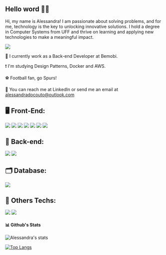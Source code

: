 
## Hello word ✌🏻  
 
Hi, my name is Alessandra! I am passionate about solving problems, and for me, technology is the key to unlocking innovative solutions. I hold a degree in Computer Systems from UFF and thrive on learning and applying new technologies to make a meaningful impact.

<a href="https://www.linkedin.com/in/alessandradocouto"><img src="https://img.shields.io/badge/LinkedIn-0077B5?style=for-the-badge&logo=linkedin&logoColor=white"></a>


💯 I currently work as a Back-end Developer at Bemobi.

❗ I'm studying Design Patterns, Docker and AWS.

⚽️ Football fan, go Spurs!

📱 You can reach me at LinkedIn or send me an email at alessandradocouto@outlook.com




## 🖥 Front-End:


<img src="https://img.shields.io/badge/HTML5-E34F26?style=for-the-badge&logo=html5&logoColor=white">      <img src="https://img.shields.io/badge/CSS3-1572B6?style=for-the-badge&logo=css3&logoColor=white">   <img src="https://img.shields.io/badge/JavaScript-F7DF1E?style=for-the-badge&logo=javascript&logoColor=black">  <img src="https://img.shields.io/badge/TypeScript-007ACC?style=for-the-badge&logo=typescript&logoColor=white">   <img src="https://img.shields.io/badge/Git-F05032?style=for-the-badge&logo=git&logoColor=white">
<img src="https://img.shields.io/badge/React-20232A?style=for-the-badge&logo=react&logoColor=61DAFB">     <img src="https://img.shields.io/badge/Material--UI-4285F4?style=for-the-badge&logo=mui&logoColor=white">




## 📝 Back-end:

<img src="https://img.shields.io/badge/C%23-239120?style=for-the-badge&logo=c-sharp&logoColor=white">     <img src="https://img.shields.io/badge/.NET-5C2D91?style=for-the-badge&logo=.net&logoColor=white">




## 🗂 Database:


<img src="https://img.shields.io/badge/Mysql-FFBE00?style=for-the-badge&logo=mysql&logoColor=blue">



 
## 🔎 Others Techs:

  <img src="https://img.shields.io/badge/Figma-30363D?style=for-the-badge&logo=figma&logoColor=#white">  <img src="https://img.shields.io/badge/Inkscape-000000?style=for-the-badge&logo=Inkscape&logoColor=white"> 



#### 📊 Github's Stats


![Alessandra's stats](https://github-readme-stats.vercel.app/api?username=alessandradocouto&theme=buefy&show_icons=true)

[![Top Langs](https://github-readme-stats.vercel.app/api/top-langs/?username=alessandradocouto&layout=compact)](https://github.com/alessandradocouto/github-readme-stats)
 
 
